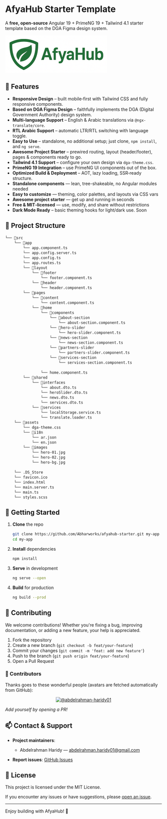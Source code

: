 # AfyaHub Starter Template

A **free, open-source** Angular 19 + PrimeNG 19 + Tailwind 4.1 starter template based on the DGA Figma design system.

![AfyaHub Logo](src/assets/images/logo.svg)

## 🎯 Features

- **Responsive Design** – built mobile‑first with Tailwind CSS and fully responsive components.
- **Based on DGA Figma Design** – faithfully implements the DGA (Digital Government Authority) design system.
- **Multi-language Support** – English & Arabic translations via `@ngx-translate/core`.
- **RTL Arabic Support** – automatic LTR/RTL switching with language toggle.
- **Easy to Use** – standalone, no additional setup; just clone, `npm install`, and `ng serve`.
- **Awesome Project Starter** – prewired routing, layout (header/footer), pages & components ready to go.
- **Tailwind 4.1 Support** – configure your own design via `dga-theme.css`.
- **PrimeNG 19 Integration** – use PrimeNG UI components out of the box.
- **Optimized Build & Deployment** – AOT, lazy loading, SSR‑ready structure.
- **Standalone components** — lean, tree-shakeable, no Angular modules needed
- **Easy to customize** — theming, color palettes, and layouts via CSS vars
- **Awesome project starter** — get up and running in seconds
- **Free & MIT‑licensed** — use, modify, and share without restrictions
- **Dark Mode Ready** – basic theming hooks for light/dark use. Soon

## 📂 Project Structure

```
└── 📁src
    └── 📁app
        └── app.component.ts
        └── app.config.server.ts
        └── app.config.ts
        └── app.routes.ts
        └── 📁layout
            └── 📁footer
                └── footer.component.ts
            └── 📁header
                └── header.component.ts
        └── 📁pages
            └── 📁content
                └── content.component.ts
            └── 📁home
                └── 📁components
                    └── 📁about-section
                        └── about-section.component.ts
                    └── 📁hero-slider
                        └── hero-slider.component.ts
                    └── 📁news-section
                        └── news-section.component.ts
                    └── 📁partners-slider
                        └── partners-slider.component.ts
                    └── 📁services-section
                        └── services-section.component.ts

                └── home.component.ts
        └── 📁shared
            └── 📁interfaces
                └── about.dto.ts
                └── heroSlider.dto.ts
                └── news.dto.ts
                └── services.dto.ts
            └── 📁services
                └── localStorage.service.ts
                └── translate.loader.ts
    └── 📁assets
        └── dga-theme.css
        └── 📁i18n
            └── ar.json
            └── en.json
        └── 📁images
            └── hero-01.jpg
            └── hero-02.jpg
            └── hero-bg.jpg

    └── .DS_Store
    └── favicon.ico
    └── index.html
    └── main.server.ts
    └── main.ts
    └── styles.scss
```

## 🚀 Getting Started

1. **Clone** the repo

   ```bash
   git clone https://github.com/Abharworks/afyahub-starter.git my-app
   cd my-app
   ```

2. **Install** dependencies

   ```bash
   npm install
   ```

3. **Serve** in development

   ```bash
   ng serve --open
   ```

4. **Build** for production

   ```bash
   ng build --prod
   ```

## 🤝 Contributing

We welcome contributions! Whether you're fixing a bug, improving documentation, or adding a new feature, your help is appreciated.

1. Fork the repository
2. Create a new branch (`git checkout -b feat/your-feature`)
3. Commit your changes (`git commit -m 'feat: add new feature'`)
4. Push to the branch (`git push origin feat/your-feature`)
5. Open a Pull Request

### 👥 Contributors

Thanks goes to these wonderful people (avatars are fetched automatically from GitHub):

<p align="center">
  <a href="https://github.com/abdelrahman-haridy01"><img src="https://avatars.githubusercontent.com/u/17526989?v=4?size=100" alt="@abdelrahman-haridy01" width="100" height="100" title="@abdelrahman-haridy01" /></a>
</p>

_Add yourself by opening a PR!_

## 📫 Contact & Support

- **Project maintainers**:

  - Abdelrahman Haridy — [abdelrahman.haridy01@gmail.com](mailto:abdelrahman.haridy01@gmail.com)

- **Report issues**: [GitHub Issues](https://github.com/YourUsername/AfyaHub/issues)

## 📄 License

This project is licensed under the MIT License.

If you encounter any issues or have suggestions, please [open an issue](https://github.com/your-org/afyahub-starter/issues).

---

Enjoy building with AfyaHub! 🌟
